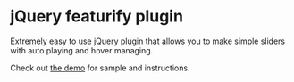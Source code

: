 # jQuery featurify plugin

Extremely easy to use jQuery plugin that allows you to make simple sliders with auto playing and hover managing.

Check out [the demo](http://spreadthesource.com/sandbox/featurify/featurify.html) for sample and instructions.